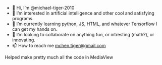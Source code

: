 - 👋 Hi, I’m @michael-tiger-2010
- 👀 I’m interested in artificial intelligence and other cool and satisfying programs.
- 🌱 I’m currently learning python, JS, HTML, and whatever Tensorflow I can get my hands on.
- 💞️ I’m looking to collaborate on anything fun, or intresting (math?), or innovating.
- 📫 How to reach me mchen.tiger@gmail.com

Helped make pretty much all the code in MediaView

<!---
michael-tiger-2010/michael-tiger-2010 is a ✨ special ✨ repository because its `README.md` (this file) appears on your GitHub profile.
You can click the Preview link to take a look at your changes.
--->
